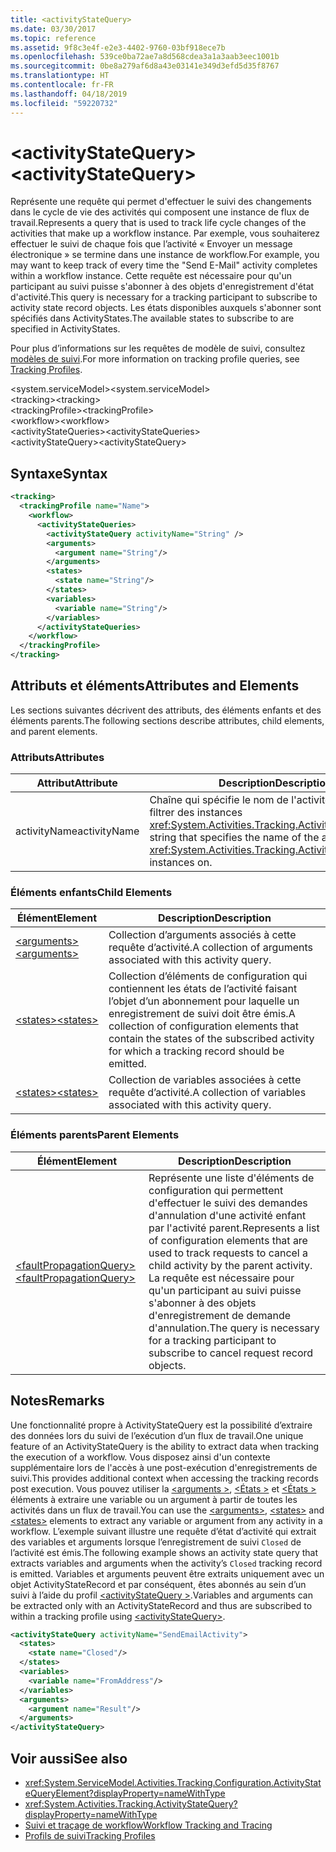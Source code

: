 ```yaml
---
title: <activityStateQuery>
ms.date: 03/30/2017
ms.topic: reference
ms.assetid: 9f8c3e4f-e2e3-4402-9760-03bf918ece7b
ms.openlocfilehash: 539ce0ba72ae7a8d568cdea3a1a3aab3eec1001b
ms.sourcegitcommit: 0be8a279af6d8a43e03141e349d3efd5d35f8767
ms.translationtype: HT
ms.contentlocale: fr-FR
ms.lasthandoff: 04/18/2019
ms.locfileid: "59220732"
---
```

# <a name="activitystatequery"></a><span data-ttu-id="e86e0-101">\<activityStateQuery></span><span class="sxs-lookup"><span data-stu-id="e86e0-101">\<activityStateQuery></span></span>
<span data-ttu-id="e86e0-102">Représente une requête qui permet d'effectuer le suivi des changements dans le cycle de vie des activités qui composent une instance de flux de travail.</span><span class="sxs-lookup"><span data-stu-id="e86e0-102">Represents a query that is used to track life cycle changes of the activities that make up a workflow instance.</span></span> <span data-ttu-id="e86e0-103">Par exemple, vous souhaiterez effectuer le suivi de chaque fois que l’activité « Envoyer un message électronique » se termine dans une instance de workflow.</span><span class="sxs-lookup"><span data-stu-id="e86e0-103">For example, you may want to keep track of every time the "Send E-Mail" activity completes within a workflow instance.</span></span> <span data-ttu-id="e86e0-104">Cette requête est nécessaire pour qu'un participant au suivi puisse s'abonner à des objets d'enregistrement d'état d'activité.</span><span class="sxs-lookup"><span data-stu-id="e86e0-104">This query is necessary for a tracking participant to subscribe to activity state record objects.</span></span> <span data-ttu-id="e86e0-105">Les états disponibles auxquels s'abonner sont spécifiés dans ActivityStates.</span><span class="sxs-lookup"><span data-stu-id="e86e0-105">The available states to subscribe to are specified in ActivityStates.</span></span>  
  
 <span data-ttu-id="e86e0-106">Pour plus d’informations sur les requêtes de modèle de suivi, consultez [modèles de suivi](../../../../../docs/framework/windows-workflow-foundation/tracking-profiles.md).</span><span class="sxs-lookup"><span data-stu-id="e86e0-106">For more information on tracking profile queries, see [Tracking Profiles](../../../../../docs/framework/windows-workflow-foundation/tracking-profiles.md).</span></span>  
  
<span data-ttu-id="e86e0-107">\<system.serviceModel></span><span class="sxs-lookup"><span data-stu-id="e86e0-107">\<system.serviceModel></span></span>  
<span data-ttu-id="e86e0-108">\<tracking></span><span class="sxs-lookup"><span data-stu-id="e86e0-108">\<tracking></span></span>  
<span data-ttu-id="e86e0-109">\<trackingProfile></span><span class="sxs-lookup"><span data-stu-id="e86e0-109">\<trackingProfile></span></span>  
<span data-ttu-id="e86e0-110">\<workflow></span><span class="sxs-lookup"><span data-stu-id="e86e0-110">\<workflow></span></span>  
<span data-ttu-id="e86e0-111">\<activityStateQueries></span><span class="sxs-lookup"><span data-stu-id="e86e0-111">\<activityStateQueries></span></span>  
<span data-ttu-id="e86e0-112">\<activityStateQuery></span><span class="sxs-lookup"><span data-stu-id="e86e0-112">\<activityStateQuery></span></span>  
  
## <a name="syntax"></a><span data-ttu-id="e86e0-113">Syntaxe</span><span class="sxs-lookup"><span data-stu-id="e86e0-113">Syntax</span></span>  
  
```xml
<tracking>
  <trackingProfile name="Name">
    <workflow>
      <activityStateQueries>
        <activityStateQuery activityName="String" />
        <arguments>
          <argument name="String"/>
        </arguments>
        <states>
          <state name="String"/>
        </states>
        <variables>
          <variable name="String"/>
        </variables>
      </activityStateQueries>
    </workflow>
  </trackingProfile>
</tracking>  
```  
  
## <a name="attributes-and-elements"></a><span data-ttu-id="e86e0-114">Attributs et éléments</span><span class="sxs-lookup"><span data-stu-id="e86e0-114">Attributes and Elements</span></span>  
 <span data-ttu-id="e86e0-115">Les sections suivantes décrivent des attributs, des éléments enfants et des éléments parents.</span><span class="sxs-lookup"><span data-stu-id="e86e0-115">The following sections describe attributes, child elements, and parent elements.</span></span>  
  
### <a name="attributes"></a><span data-ttu-id="e86e0-116">Attributs</span><span class="sxs-lookup"><span data-stu-id="e86e0-116">Attributes</span></span>  
  
|<span data-ttu-id="e86e0-117">Attribut</span><span class="sxs-lookup"><span data-stu-id="e86e0-117">Attribute</span></span>|<span data-ttu-id="e86e0-118">Description</span><span class="sxs-lookup"><span data-stu-id="e86e0-118">Description</span></span>|  
|---------------|-----------------|  
|<span data-ttu-id="e86e0-119">activityName</span><span class="sxs-lookup"><span data-stu-id="e86e0-119">activityName</span></span>|<span data-ttu-id="e86e0-120">Chaîne qui spécifie le nom de l'activité sur lequel filtrer des instances <xref:System.Activities.Tracking.ActivityStateRecord>.</span><span class="sxs-lookup"><span data-stu-id="e86e0-120">A string that specifies the name of the activity to filter <xref:System.Activities.Tracking.ActivityStateRecord> instances on.</span></span>|  
  
### <a name="child-elements"></a><span data-ttu-id="e86e0-121">Éléments enfants</span><span class="sxs-lookup"><span data-stu-id="e86e0-121">Child Elements</span></span>  
  
|<span data-ttu-id="e86e0-122">Élément</span><span class="sxs-lookup"><span data-stu-id="e86e0-122">Element</span></span>|<span data-ttu-id="e86e0-123">Description</span><span class="sxs-lookup"><span data-stu-id="e86e0-123">Description</span></span>|  
|-------------|-----------------|  
|[<span data-ttu-id="e86e0-124">\<arguments></span><span class="sxs-lookup"><span data-stu-id="e86e0-124">\<arguments></span></span>](../../../../../docs/framework/configure-apps/file-schema/windows-workflow-foundation/arguments.md)|<span data-ttu-id="e86e0-125">Collection d’arguments associés à cette requête d’activité.</span><span class="sxs-lookup"><span data-stu-id="e86e0-125">A collection of arguments associated with this activity query.</span></span>|  
|[<span data-ttu-id="e86e0-126">\<states></span><span class="sxs-lookup"><span data-stu-id="e86e0-126">\<states></span></span>](../../../../../docs/framework/configure-apps/file-schema/windows-workflow-foundation/states.md)|<span data-ttu-id="e86e0-127">Collection d’éléments de configuration qui contiennent les états de l’activité faisant l’objet d’un abonnement pour laquelle un enregistrement de suivi doit être émis.</span><span class="sxs-lookup"><span data-stu-id="e86e0-127">A collection of configuration elements that contain the states of the subscribed activity for which a tracking record should be emitted.</span></span>|  
|[<span data-ttu-id="e86e0-128">\<states></span><span class="sxs-lookup"><span data-stu-id="e86e0-128">\<states></span></span>](../../../../../docs/framework/configure-apps/file-schema/windows-workflow-foundation/states.md)|<span data-ttu-id="e86e0-129">Collection de variables associées à cette requête d’activité.</span><span class="sxs-lookup"><span data-stu-id="e86e0-129">A collection of variables associated with this activity query.</span></span>|  
  
### <a name="parent-elements"></a><span data-ttu-id="e86e0-130">Éléments parents</span><span class="sxs-lookup"><span data-stu-id="e86e0-130">Parent Elements</span></span>  
  
|<span data-ttu-id="e86e0-131">Élément</span><span class="sxs-lookup"><span data-stu-id="e86e0-131">Element</span></span>|<span data-ttu-id="e86e0-132">Description</span><span class="sxs-lookup"><span data-stu-id="e86e0-132">Description</span></span>|  
|-------------|-----------------|  
|[<span data-ttu-id="e86e0-133">\<faultPropagationQuery></span><span class="sxs-lookup"><span data-stu-id="e86e0-133">\<faultPropagationQuery></span></span>](../../../../../docs/framework/configure-apps/file-schema/windows-workflow-foundation/faultpropagationquery.md)|<span data-ttu-id="e86e0-134">Représente une liste d'éléments de configuration qui permettent d'effectuer le suivi des demandes d'annulation d'une activité enfant par l'activité parent.</span><span class="sxs-lookup"><span data-stu-id="e86e0-134">Represents a list of configuration elements that are used to track requests to cancel a child activity by the parent activity.</span></span> <span data-ttu-id="e86e0-135">La requête est nécessaire pour qu'un participant au suivi puisse s'abonner à des objets d'enregistrement de demande d'annulation.</span><span class="sxs-lookup"><span data-stu-id="e86e0-135">The query is necessary for a tracking participant to subscribe to cancel request record objects.</span></span>|  
  
## <a name="remarks"></a><span data-ttu-id="e86e0-136">Notes</span><span class="sxs-lookup"><span data-stu-id="e86e0-136">Remarks</span></span>  
 <span data-ttu-id="e86e0-137">Une fonctionnalité propre à ActivityStateQuery est la possibilité d’extraire des données lors du suivi de l’exécution d’un flux de travail.</span><span class="sxs-lookup"><span data-stu-id="e86e0-137">One unique feature of an ActivityStateQuery is the ability to extract data when tracking the execution of a workflow.</span></span> <span data-ttu-id="e86e0-138">Vous disposez ainsi d'un contexte supplémentaire lors de l'accès à une post-exécution d'enregistrements de suivi.</span><span class="sxs-lookup"><span data-stu-id="e86e0-138">This provides additional context when accessing the tracking records post execution.</span></span> <span data-ttu-id="e86e0-139">Vous pouvez utiliser la [ \<arguments >](../../../../../docs/framework/configure-apps/file-schema/windows-workflow-foundation/arguments.md), [ \<États >](../../../../../docs/framework/configure-apps/file-schema/windows-workflow-foundation/states.md) et [ \<États >](../../../../../docs/framework/configure-apps/file-schema/windows-workflow-foundation/states.md) éléments à extraire une variable ou un argument à partir de toutes les activités dans un flux de travail.</span><span class="sxs-lookup"><span data-stu-id="e86e0-139">You can use the [\<arguments>](../../../../../docs/framework/configure-apps/file-schema/windows-workflow-foundation/arguments.md), [\<states>](../../../../../docs/framework/configure-apps/file-schema/windows-workflow-foundation/states.md) and [\<states>](../../../../../docs/framework/configure-apps/file-schema/windows-workflow-foundation/states.md) elements to extract any variable or argument from any activity in a workflow.</span></span> <span data-ttu-id="e86e0-140">L’exemple suivant illustre une requête d’état d’activité qui extrait des variables et arguments lorsque l’enregistrement de suivi `Closed` de l’activité est émis.</span><span class="sxs-lookup"><span data-stu-id="e86e0-140">The following example shows an activity state query that extracts variables and arguments when the activity’s `Closed` tracking record is emitted.</span></span> <span data-ttu-id="e86e0-141">Variables et arguments peuvent être extraits uniquement avec un objet ActivityStateRecord et par conséquent, êtes abonnés au sein d’un suivi à l’aide du profil [ \<activityStateQuery >](../../../../../docs/framework/configure-apps/file-schema/windows-workflow-foundation/activitystatequery.md).</span><span class="sxs-lookup"><span data-stu-id="e86e0-141">Variables and arguments can be extracted only with an ActivityStateRecord and thus are subscribed to within a tracking profile using [\<activityStateQuery>](../../../../../docs/framework/configure-apps/file-schema/windows-workflow-foundation/activitystatequery.md).</span></span>  
  
```xml  
<activityStateQuery activityName="SendEmailActivity">  
  <states>  
    <state name="Closed"/>  
  </states>  
  <variables>  
    <variable name="FromAddress"/>  
  </variables>  
  <arguments>  
    <argument name="Result"/>  
  </arguments>  
</activityStateQuery>  
```  
  
## <a name="see-also"></a><span data-ttu-id="e86e0-142">Voir aussi</span><span class="sxs-lookup"><span data-stu-id="e86e0-142">See also</span></span>

- <xref:System.ServiceModel.Activities.Tracking.Configuration.ActivityStateQueryElement?displayProperty=nameWithType>
- <xref:System.Activities.Tracking.ActivityStateQuery?displayProperty=nameWithType>
- [<span data-ttu-id="e86e0-143">Suivi et traçage de workflow</span><span class="sxs-lookup"><span data-stu-id="e86e0-143">Workflow Tracking and Tracing</span></span>](../../../../../docs/framework/windows-workflow-foundation/workflow-tracking-and-tracing.md)
- [<span data-ttu-id="e86e0-144">Profils de suivi</span><span class="sxs-lookup"><span data-stu-id="e86e0-144">Tracking Profiles</span></span>](../../../../../docs/framework/windows-workflow-foundation/tracking-profiles.md)
